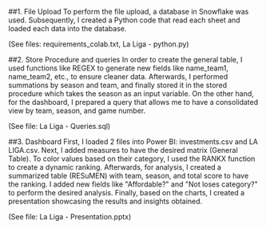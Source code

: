 ##1. File Upload
To perform the file upload, a database in Snowflake was used.
Subsequently, I created a Python code that read each sheet and loaded each data into the database.

(See files: requirements_colab.txt, La Liga - python.py)

##2. Store Procedure and queries
In order to create the general table, I used functions like REGEX to generate new fields like name_team1, name_team2, etc., to ensure cleaner data.
Afterwards, I performed summations by season and team, and finally stored it in the stored procedure which takes the season as an input variable.
On the other hand, for the dashboard, I prepared a query that allows me to have a consolidated view by team, season, and game number.

(See file: La Liga - Queries.sql)

##3. Dashboard
First, I loaded 2 files into Power BI: investments.csv and LA LIGA.csv.
Next, I added measures to have the desired matrix (General Table). To color values based on their category, I used the RANKX function to create a dynamic ranking.
Afterwards, for analysis, I created a summarized table (RESuMEN) with team, season, and total score to have the ranking. I added new fields like "Affordable?" and "Not loses category?" to perform the desired analysis.
Finally, based on the charts, I created a presentation showcasing the results and insights obtained.

(See file: La Liga - Presentation.pptx)